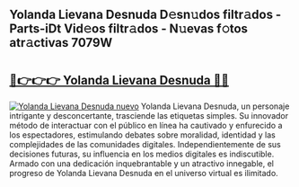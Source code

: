 ## Yolanda Lievana Desnuda D𝚎sn𝚞dos filtr𝚊dos - Parts-iDt Vid𝚎os filtr𝚊dos - N𝚞evas f𝚘tos atr𝚊ctivas 7079W

# <h2><a href="http://mbbk2d.tromn.icu/?c=Yolanda+Lievana+Desnuda">🔗👉👉👉 Yolanda Lievana Desnuda 🔗🔗</a></h2>

[![Yolanda Lievana Desnuda nuevo](https://i.imgur.com/pEAQMta.gif)](http://mbbk2d.tromn.icu/?c=Yolanda+Lievana+Desnuda)
Yolanda Lievana Desnuda, un personaje intrigante y desconcertante, trasciende las etiquetas simples. Su innovador método de interactuar con el público en línea ha cautivado y enfurecido a los espectadores, estimulando debates sobre moralidad, identidad y las complejidades de las comunidades digitales. Independientemente de sus decisiones futuras, su influencia en los medios digitales es indiscutible. Armado con una dedicación inquebrantable y un atractivo innegable, el progreso de Yolanda Lievana Desnuda en el universo virtual es ilimitado.
